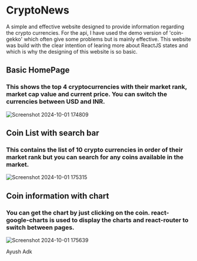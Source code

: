 # CryptoNews
  A simple and effective website designed to provide information regarding the crypto currencies. For the api, I have used the demo version of 'coin-gekko' which often give some problems but is mainly effective.
  This website was build with the clear intention of learing more about ReactJS states and which is why the designing of this website is so basic.  


## Basic HomePage 
### This shows the top 4 cryptocurrencies with their market rank, market cap value and current price. You can switch the currencies between USD and INR.
![Screenshot 2024-10-01 174809](https://github.com/user-attachments/assets/d3eb8c85-4c23-43f9-8ce9-f6a2f059629b)

## Coin List with search bar
### This contains the list of 10 crypto currencies in order of their market rank but you can search for any coins available in the market. 
![Screenshot 2024-10-01 175315](https://github.com/user-attachments/assets/8f3ec0dc-9dc7-4233-9c95-bbe7226bcd6e)

## Coin information with chart
### You can get the chart by just clicking on the coin. react-google-charts is used to display the charts and react-router to switch between pages. 
![Screenshot 2024-10-01 175639](https://github.com/user-attachments/assets/0262d832-3100-42a2-a593-6c6bd40c0447)


Ayush Adk
